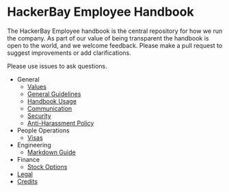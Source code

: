 # HackerBay Employee Handbook


The HackerBay Employee handbook is the central repository for how we run the company. As part of our value of being transparent the handbook is open to the world, and we welcome feedback. Please make a pull request to suggest improvements or add clarifications.

Please use issues to ask questions. 

* General
  * [Values](/values/README.md)
  * [General Guidelines](/general-guidelines/README.md)
  * [Handbook Usage](/handbook-usage/README.md)
  * [Communication](/communication/README.md)
  * [Security](/security/README.md)
  * [Anti-Harassment Policy](/anti-harassment/README.md)
* People Operations
  * [Visas](/handbook/people-operations/visas/README.md)
* Engineering
  * [Markdown Guide](https://guides.github.com/features/mastering-markdown/)
* Finance
  * [Stock Options](/handbook/stock-options)
* [Legal](/legal/README.md)
* [Credits](/credits/README.md)


